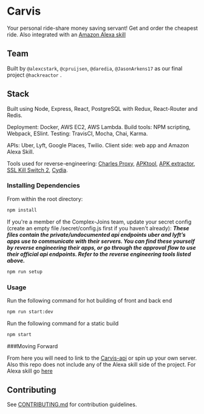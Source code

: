 # Carvis

Your personal ride-share money saving servant! Get and order the cheapest ride. Also integrated with an [Amazon Alexa skill](https://github.com/complex-joins/alexa-poc) 

## Team

Built by `@alexcstark`, `@cpruijsen`, `@daredia`, `@JasonArkens17` as our final project `@hackreactor` .

## Stack

Built using Node, Express, React, PostgreSQL with Redux, React-Router and Redis.

Deployment: Docker, AWS EC2, AWS Lambda.
Build tools: NPM scripting, Webpack, ESlint.
Testing: TravisCI, Mocha, Chai, Karma.

APIs: Uber, Lyft, Google Places, Twilio.
Client side: web app and Amazon Alexa Skill.

Tools used for reverse-engineering: [Charles Proxy](https://www.charlesproxy.com/), [APKtool](https://ibotpeaches.github.io/Apktool/), [APK extractor](https://play.google.com/store/apps/details?id=com.ext.ui&hl=en), [SSL Kill Switch 2](https://github.com/nabla-c0d3/ssl-kill-switch2), [Cydia](https://cydia.saurik.com/).

### Installing Dependencies

From within the root directory:
```sh
npm install
```

If you're a member of the Complex-Joins team, update your secret config (create an empty file /secret/config.js first if you haven't already): ***These files contain the private/undocumented api endpoints uber and lyft’s apps use to communicate with their servers. You can find these yourself by reverse engineering their apps, or go through the approval flow to use their official api endpoints. Refer to the reverse engineering tools listed above.***
```sh
npm run setup
```


### Usage

Run the following command for hot building of front and back end
```sh
npm run start:dev
```


Run the following command for a static build
```sh
npm start
```

###Moving Forward

From here you will need to link to the [Carvis-api](https://github.com/complex-joins/carvis-api) or spin up your own server. 
Also this repo does not include any of the Alexa skill side of the project. For Alexa skill go [here](https://github.com/complex-joins/alexa-poc)
## Contributing

See [CONTRIBUTING.md](CONTRIBUTING.md) for contribution guidelines.
